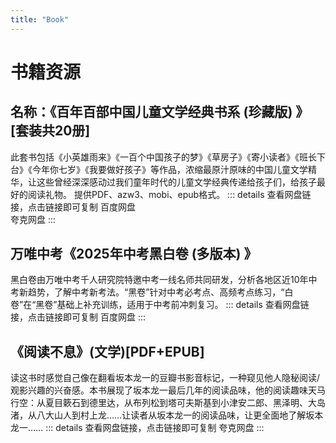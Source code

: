 ```yaml
---
title: "Book"
---
```


# 书籍资源 <!-- 页面标题 -->
## 名称：《百年百部中国儿童文学经典书系 (珍藏版) 》[套装共20册]
此套书包括《小英雄雨来》《一百个中国孩子的梦》《草房子》《寄小读者》《班长下台》《今年你七岁》《我要做好孩子》等作品，浓缩最原汁原味的中国儿童文学精华，让这些曾经深深感动过我们童年时代的儿童文学经典传递给孩子们，给孩子最好的阅读礼物。
提供PDF、azw3、mobi、epub格式。
::: details 查看网盘链接，点击链接即可复制
<ClickableCopy text="https://pan.baidu.com/s/1L0g_5tPGBmaQt64B9OqkGw?pwd=rjym" successMessage="已复制百度网盘链接到剪贴板！"/> 百度网盘 <!-- text后输入百度网盘链接 --> <br>
<ClickableCopy text="https://pan.quark.cn/s/d1afc723e4fc" successMessage="已复制夸克网盘链接到剪贴板！"/> 夸克网盘 <!-- text后输入夸克网盘链接 -->
:::
## 万唯中考《2025年中考黑白卷 (多版本) 》
黑白卷由万唯中考千人研究院特邀中考一线名师共同研发，分析各地区近10年中考新趋势，了解中考新考法。“黑卷”针对中考必考点、高频考点练习，“白卷”在“黑卷”基础上补充训练，适用于中考前冲刺复习。
::: details 查看网盘链接，点击链接即可复制
<ClickableCopy text="https://pan.baidu.com/s/1L0g_5tPGBmaQt64B9OqkGw?pwd=rjym" successMessage="已复制百度网盘链接到剪贴板！"/> 百度网盘 <!-- text后输入百度网盘链接 --> 
:::
## 《阅读不息》(文学)[PDF+EPUB]
读这书时感觉自己像在翻看坂本龙一的豆瓣书影音标记，一种窥见他人隐秘阅读/观影兴趣的兴奋感。本书展现了坂本龙一最后几年的阅读品味，他的阅读趣味天马行空：从夏目簌石到德里达，从布列松到塔可夫斯基到小津安二郎、黑泽明、大岛渚，从八大山人到村上龙……让读者从坂本龙一的阅读品味，让更全面地了解坂本龙一……
::: details 查看网盘链接，点击链接即可复制
<ClickableCopy text="https://pan.quark.cn/s/6e932be4723c" successMessage="已复制夸克网盘链接到剪贴板！"/> 夸克网盘 <!-- text后输入夸克网盘链接 -->
:::